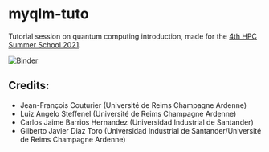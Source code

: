 # myqlm-tuto

Tutorial session on quantum computing introduction, made for the [4th HPC Summer School 2021](https://cybercolombia.org/program-2021/).

[![Binder](https://mybinder.org/badge_logo.svg)](https://mybinder.org/v2/gh/lsteffenel/myqlm-tuto/HEAD)


## Credits: 
* Jean-François Couturier (Université de Reims Champagne Ardenne)
* Luiz Angelo Steffenel (Université de Reims Champagne Ardenne)
* Carlos Jaime Barrios Hernandez (Universidad Industrial de Santander)
* Gilberto Javier Diaz Toro (Universidad Industrial de Santander/Université de Reims Champagne Ardenne)
